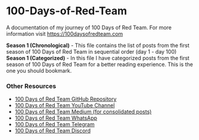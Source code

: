 # 100-Days-of-Red-Team
A documentation of my journey of 100 Days of Red Team. For more information visit https://100daysofredteam.com

**Season 1 (Chronological)** - This file contains the list of posts from the first season of 100 Days of Red Team in sequential order (day 1 - day 100)  
**Season 1 (Categorized)** - In this file I have categorized posts from the first season of 100 Days of Red Team for a better reading experience. This is the one you should bookmark.

### Other Resources
- [100 Days of Red Team GitHub Repository](https://github.com/100daysofredteam/)
- [100 Days of Red Team YouTube Channel](https://www.youtube.com/@100DaysOfRedTeam)
- [100 Days of Red Team Medium (for consolidated posts)](https://100daysofredteam0.medium.com)
- [100 Days of Red Team WhatsApp](https://yks.red/Join100DaysOfRedTeamOnWhatsApp)
- [100 Days of Red Team Telegram](https://t.me/l00DaysofRedTeam)
- [100 Days of Red Team Discord](https://yks.red/discord)

